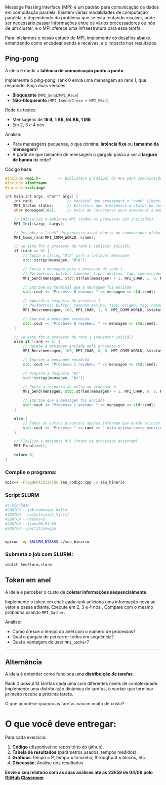Message Passing Interface (MPI) é um padrão para comunicação de dados em computação paralela. Existem várias modalidades de computação paralela, e dependendo do problema que se está tentando resolver, pode ser necessário passar informações entre os vários processadores ou nós de um cluster, e o MPI oferece uma infraestrutura para essa tarefa.

Para iniciarmos o nosso estudo de MPI, implemente os desafios abaixo, entendendo como encadear sends e receives, e o impacto nos resultados.


## **Ping-pong**

A ideia é medir a **latência de comunicação ponto a ponto**.

Implemente o ping-pong: rank 0 envia uma mensagem ao rank 1, que responde.
Faça duas versões:

   * **Bloqueante** (`MPI_Send/MPI_Recv`)
   * **Não-bloqueante** (`MPI_Isend/Irecv + MPI_Wait`)

Rode os testes:

   * Mensagens de **16 B, 1 KB, 64 KB, 1 MB**
   * Em 2, 3 e 4 nós 

Analise: 

   * Para mensagens pequenas, o que domina: **latência fixa** ou **tamanho da mensagem**?
   * A partir de que tamanho de mensagem o gargalo passa a ser a **largura de banda** da rede?

Código base:
```cpp
#include <mpi.h>        // Biblioteca principal do MPI para comunicação entre processos
#include <iostream>    
#include <cstring>      

int main(int argc, char** argv) {
    int rank;               // Variável que armazenará o "rank" (identificador) do processo
    MPI_Status status;      // Estrutura que armazenará o status da comunicação MPI
    char mensagem[100];     // Vetor de caracteres para armazenar a mensagem a ser enviada/recebida

    // Inicializa o ambiente MPI (todos os processos são iniciados)
    MPI_Init(&argc, &argv);

    // Descobre o "rank" do processo atual dentro do comunicador global (MPI_COMM_WORLD)
    MPI_Comm_rank(MPI_COMM_WORLD, &rank);

    // Se este for o processo de rank 0 (emissor inicial)
    if (rank == 0) {
        // Copia a string "Olá" para a variável mensagem
        std::strcpy(mensagem, "Olá");

        // Envia a mensagem para o processo de rank 1
        // Parâmetros: buffer, tamanho, tipo, destino, tag, comunicador
        MPI_Send(mensagem, std::strlen(mensagem) + 1, MPI_CHAR, 1, 0, MPI_COMM_WORLD);

        // Imprime no terminal que a mensagem foi enviada
        std::cout << "Processo 0 enviou: " << mensagem << std::endl;

        // Aguarda a resposta do processo 1
        // Parâmetros: buffer, tamanho máximo, tipo, origem, tag, comunicador, status
        MPI_Recv(mensagem, 100, MPI_CHAR, 1, 0, MPI_COMM_WORLD, &status);

        // Imprime a mensagem recebida
        std::cout << "Processo 0 recebeu: " << mensagem << std::endl;
    }

    // Se este for o processo de rank 1 (receptor inicial)
    else if (rank == 1) {
        // Recebe a mensagem enviada pelo processo 0
        MPI_Recv(mensagem, 100, MPI_CHAR, 0, 0, MPI_COMM_WORLD, &status);

        // Imprime a mensagem recebida
        std::cout << "Processo 1 recebeu: " << mensagem << std::endl;

        // Prepara a resposta "Oi"
        std::strcpy(mensagem, "Oi");

        // Envia a resposta de volta ao processo 0
        MPI_Send(mensagem, std::strlen(mensagem) + 1, MPI_CHAR, 0, 0, MPI_COMM_WORLD);

        // Imprime que a mensagem foi enviada
        std::cout << "Processo 1 enviou: " << mensagem << std::endl;
    }

    else {
        // Todos os outros processos apenas informam que estão ociosos
        std::cout << "Processo " << rank << " está ocioso neste exercício." << std::endl;
    }

    // Finaliza o ambiente MPI (todos os processos encerram)
    MPI_Finalize();

    return 0;
}
```

### Compile o programa:
```bash
mpic++ -FlagdeOtimização seu_codigo.cpp -o seu_binario
```


### Script SLURM

```bash
#!/bin/bash
#SBATCH --job-name=mpi_hello
#SBATCH --output=saida_%j.txt
#SBATCH --ntasks=5
#SBATCH --time=00:01:00
#SBATCH --partition=gpu


mpirun -np $SLURM_NTASKS ./seu_binario
```

### Submeta o job com SLURM:
```bash
sbatch SeuSlurm.slurm
```


## **Token em anel**

A ideia é perceber o custo de **coletar informações sequencialmente**.

Implemente o token em anel: cada rank adiciona uma informação nova ao vetor e passa adiante.
Execute em 2, 3 e 4 nós .
Compare com o mesmo problema usando `MPI_Gather`.

Analise:

   * Como cresce o tempo do anel com o número de processos?
   * Qual o gargalo de percorrer todos em sequência?
   * Qual a vantagem de usar `MPI_Gather`?

---


## **Alternância**

A ideia é entender como funciona uma **distribuição de tarefas**.

Rank 0 possui 13 tarefas cada uma com diferentes niveis de complexidade. Implemente uma distribuição dinâmica de tarefas, o worker que terminar primeiro recebe a próxima tarefa.

O que acontece quando as tarefas variam muito de custo?




# O que você deve entregar:

Para cada exercício:

1. **Código** (disponível no repositório do github).
2. **Tabela de resultados** (parâmetros usados, tempos medidos).
3. **Gráficos**: tempo × P, tempo × tamanho, throughput × blocos, etc.
4. **Discussão**: Análise dos resultados

**Envie o seu relatório com as suas análises até as 23h59 de 04/09 pelo [GitHub Classroom](https://classroom.github.com/a/ilH4AsH_)** 
